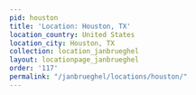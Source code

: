 ```yaml
---
pid: houston
title: 'Location: Houston, TX'
location_country: United States
location_city: Houston, TX
collection: location_janbrueghel
layout: locationpage_janbrueghel
order: '117'
permalink: "/janbrueghel/locations/houston/"
---
```

